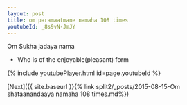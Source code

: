 ```yaml
---
layout: post
title: om paramaatmane namaha 108 times
youtubeId: _8s9vN-JmJY
---
```

 
 
Om Sukha jadaya nama 
 
 -  Who is of the enjoyable(pleasant) form 
 
  
 
  
 
 
 
 
 
 


{% include youtubePlayer.html id=page.youtubeId %}
 
[Next]({{ site.baseurl }}{% link  split2/_posts/2015-08-15-Om shataanandaaya namaha 108 times.md%})
 

